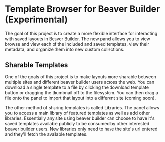 # Template Browser for Beaver Builder (Experimental)

The goal of this project is to create a more flexible interface for interacting with saved layouts in Beaver Builder. The new panel allows you to view browse and view each of the included and saved templates, view their metadata, and organize them into new custom collections.

## Sharable Templates
One of the goals of this project is to make layouts more sharable between multiple sites and different beaver builder users across the web. You can download a single template to a file by clicking the download template button or dragging the thumbnail off to the filesystem. You can then drag a file onto the panel to import that layout into a different site (coming soon).

The other method of sharing templates is called Libraries. The panel allows you to access a main library of featured templates as well as add other libraries. Essentially any site using beaver builder can choose to have it's saved templates available publicly to be consumed by other interested beaver builder users. New libraries only need to have the site's url entered and they'll fetch the available templates.
